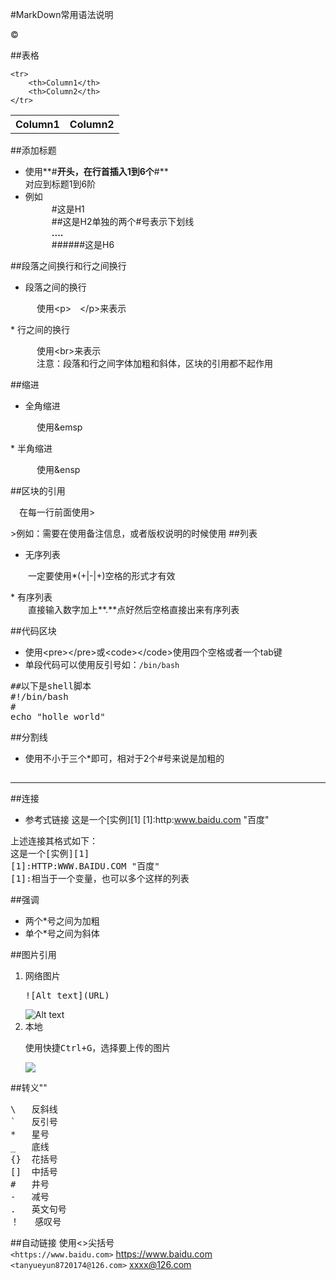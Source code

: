 #MarkDown常用语法说明


&copy;

##表格
<table>
    <tr>
        <th>Column1</th>
        <th>Column2</th>
    </tr>

    <tr>
        <th>Column1</th>
        <th>Column2</th>
    </tr>    

</table>

##添加标题
* 使用**#**开头，在行首插入1到6个**#**<br>对应到标题1到6阶
* 例如<br>
	&emsp;&emsp;&emsp;#这是H1<br>
	&emsp;&emsp;&emsp;##这是H2单独的两个#号表示下划线<br>
	&emsp;&emsp;&emsp;**....**<br>
	&emsp;&emsp;&emsp;######这是H6



##段落之间换行和行之间换行
* 段落之间的换行
<p>
	&emsp;&emsp;&emsp;使用&lt;p>&emsp;&lt;/p>来表示
</p>
* 行之间的换行
<p>
	&emsp;&emsp;&emsp;使用&lt;br>来表示<br>
	&emsp;&emsp;&emsp;注意：段落和行之间字体加粗和斜体，区块的引用都不起作用
</p>
##缩进

* 全角缩进
<p>
	&emsp;&emsp;&emsp;使用&amp;emsp
</p>
* 半角缩进
<p>
	&emsp;&emsp;&emsp;使用&amp;ensp
</p>
##区块的引用
<p>
	&emsp;在每一行前面使用>
</p>
>例如：需要在使用备注信息，或者版权说明的时候使用
##列表

* 无序列表
<p>
&emsp;&emsp;一定要使用*(+|-|+)空格的形式才有效
</p>
* 有序列表<br>
&emsp;&emsp;直接输入数字加上**.**点好然后空格直接出来有序列表

##代码区块
* 使用&lt;pre>&lt;/pre>或&lt;code>&lt;/code>使用四个空格或者一个tab键
* 单段代码可以使用反引号如：`/bin/bash`
<pre>
##以下是shell脚本
#!/bin/bash
#
echo "holle world"
</pre>
    
##分割线
* 使用不小于三个*即可，相对于2个#号来说是加粗的
##
****

##连接
* 参考式链接
这是一个[实例][1]
[1]:http:www.baidu.com "百度"
<pre>
上述连接其格式如下：
这是一个[实例][1]
[1]:HTTP:WWW.BAIDU.COM "百度"
[1]:相当于一个变量，也可以多个这样的列表
</pre>


##强调
* 两个*号之间为加粗
* 单个*号之间为斜体


##图片引用
 1. 网络图片
	<pre>
	![Alt text](URL)
	</pre>
	![Alt text](https://qlogo2.store.qq.com/qzone/83357697/83357697/100?0 "test")
 2. 本地
	<pre>
	使用快捷Ctrl+G，选择要上传的图片
	</pre>
	![](https://i.imgur.com/U2JJIRA.png)


##转义"\"
<pre>
\	反斜线
` 	反引号
*	星号
_ 	底线
{}	花括号
[]	中括号
#	井号
-	减号
.	英文句号
！	感叹号
</pre>

##自动链接
使用<>尖括号<br>
`<https://www.baidu.com>`	<https://www.baidu.com> <br>
`<tanyueyun8720174@126.com>` <xxxx@126.com>
